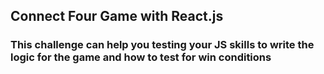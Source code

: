 ## Connect Four Game with React.js

### This challenge can help you testing your JS skills to write the logic for the game and how to test for win conditions
